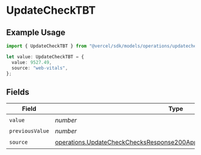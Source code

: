 # UpdateCheckTBT

## Example Usage

```typescript
import { UpdateCheckTBT } from "@vercel/sdk/models/operations/updatecheck.js";

let value: UpdateCheckTBT = {
  value: 9527.49,
  source: "web-vitals",
};
```

## Fields

| Field                                                                                                                                                                | Type                                                                                                                                                                 | Required                                                                                                                                                             | Description                                                                                                                                                          |
| -------------------------------------------------------------------------------------------------------------------------------------------------------------------- | -------------------------------------------------------------------------------------------------------------------------------------------------------------------- | -------------------------------------------------------------------------------------------------------------------------------------------------------------------- | -------------------------------------------------------------------------------------------------------------------------------------------------------------------- |
| `value`                                                                                                                                                              | *number*                                                                                                                                                             | :heavy_check_mark:                                                                                                                                                   | N/A                                                                                                                                                                  |
| `previousValue`                                                                                                                                                      | *number*                                                                                                                                                             | :heavy_minus_sign:                                                                                                                                                   | N/A                                                                                                                                                                  |
| `source`                                                                                                                                                             | [operations.UpdateCheckChecksResponse200ApplicationJSONResponseBodySource](../../models/operations/updatecheckchecksresponse200applicationjsonresponsebodysource.md) | :heavy_check_mark:                                                                                                                                                   | N/A                                                                                                                                                                  |